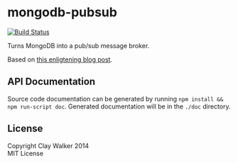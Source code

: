 # mongodb-pubsub #

[![Build Status](https://travis-ci.org/clayzermk1/mongodb-pubsub.png)](https://travis-ci.org/clayzermk1/mongodb-pubsub)

Turns MongoDB into a pub/sub message broker.

Based on [this enligtening blog post](http://shtylman.com/post/the-tail-of-mongodb/).

## API Documentation ##

Source code documentation can be generated by running `npm install && npm run-script doc`. Generated documentation will be in the `./doc` directory.

## License ##

Copyright Clay Walker 2014  
MIT License

